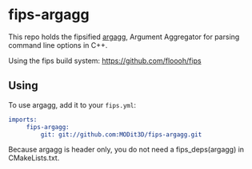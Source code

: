 # fips-argagg
This repo holds the fipsified [argagg](https://github.com/MODit3D/argagg), Argument Aggregator for parsing command line options in C++.

Using the fips build system: https://github.com/floooh/fips

## Using

To use argagg, add it to your `fips.yml`:

```cmake
imports:
     fips-argagg:
         git: git://github.com:MODit3D/fips-argagg.git
```

Because argagg is header only, you do not need a fips_deps(argagg) in CMakeLists.txt.
